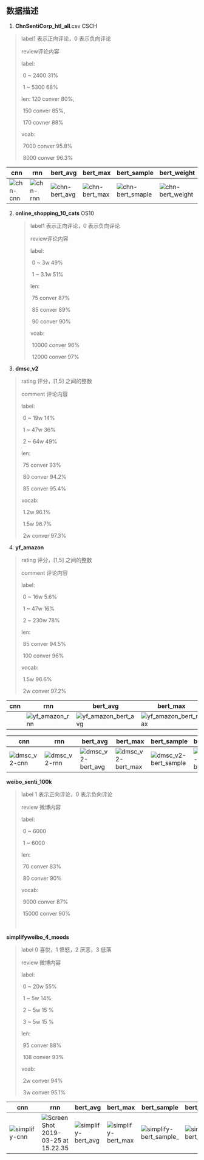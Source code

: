 ## 数据描述

1. **ChnSentiCorp_htl_all**.csv CSCH

> label1 表示正向评论，0 表示负向评论
>
> review评论内容
>
> label:
>
> ​	0 ~ 2400  31%
>
> ​	1 ~ 5300 68%
>
> len: 120 conver 80%,
>
> ​	150 conver 85%, 
>
> ​	170 covner 88%
>
> voab:
>
> ​	7000 conver 95.8%
>
> ​	8000 conver 96.3%



| cnn                                                          | rnn                                                          | bert_avg                                                     | bert_max                                                     | bert_sample                                                  | bert_weight                                                  | self_attn |
| ------------------------------------------------------------ | ------------------------------------------------------------ | ------------------------------------------------------------ | ------------------------------------------------------------ | ------------------------------------------------------------ | ------------------------------------------------------------ | --------- |
| ![chn-cnn](https://ws4.sinaimg.cn/large/006tKfTcly1g1e8jiovhpj30w20bctd0.jpg) | ![chn-rnn](https://ws2.sinaimg.cn/large/006tKfTcly1g1e8oofgjmj30ww0bqaes.jpg) | ![chn-bert_avg](https://ws4.sinaimg.cn/large/006tKfTcly1g1e8jmfiapj30v00c0gpz.jpg) | ![chn-bert_max](https://ws2.sinaimg.cn/large/006tKfTcly1g1e8q04fqsj30ty0bygpv.jpg) | ![chn-bert_smaple](https://ws4.sinaimg.cn/large/006tKfTcly1g1e8oquj2pj30ww0cg0xe.jpg) | ![chn-bert_weight](https://ws2.sinaimg.cn/large/006tKfTcly1g1e96nexwlj30w60ca78s.jpg) |           |

 

2. **online_shopping_10_cats** OS10

   >label1 表示正向评论，0 表示负向评论
   >
   >review评论内容
   >
   >label:
   >
   >​	0 ~ 3w  49%
   >
   >​	1 ~ 3.1w 51%
   >
   >len: 
   >
   >​	75 conver 87%
   >
   >​	85 conver 89%
   >
   >​	90 conver 90%
   >
   >voab:
   >
   >​	10000 conver 96%
   >
   >​	12000 conver 97%

   


3. **dmsc_v2**

> rating  评分，[1,5] 之间的整数      
>
> comment  评论内容
>
> label:
>
> ​	0 ~ 19w 14%
>
> ​	1 ~ 47w 36%
>
> ​	2 ~ 64w 49%
>
> len:
>
> ​	75 conver 93%
>
> ​	80 conver 94.2%
>
> ​	85 conver 95.4%
>
> vocab:
>
> ​	1.2w 96.1%
>
> ​	1.5w 96.7%
>
> ​	2w conver 97.3%



4. **yf_amazon**

> rating  评分，[1,5] 之间的整数      
>
> comment  评论内容
>
> label:
>
> ​	0 ~ 16w 5.6%
>
> ​	1 ~ 47w 16%
>
> ​	2 ~ 230w 78%
>
> len:
>
> ​	85 conver 94.5%
>
> ​	100 conver 96%
>
> 
>
> vocab:
>
> ​	1.5w 96.6%
>
> ​	2w conver 97.2%



| cnn  | rnn                                                          | bert_avg                                                     | bert_max                                                     | bert_sample                                                  | bert_weight                                                  | self_attn |
| ---- | ------------------------------------------------------------ | ------------------------------------------------------------ | ------------------------------------------------------------ | ------------------------------------------------------------ | ------------------------------------------------------------ | --------- |
|      | ![yf_amazon_rnn](https://ws2.sinaimg.cn/large/006tKfTcly1g1pihqwrgrj30xw0d2aej.jpg) | ![yf_amazon_bert_avg](https://ws4.sinaimg.cn/large/006tKfTcly1g1o3yyzgpij311c0dadl5.jpg) | ![yf_amazon_bert_max](https://ws2.sinaimg.cn/large/006tKfTcly1g1pigckf1lj30ww0cyq7d.jpg) | ![yf_amazon_bert_sample](https://ws2.sinaimg.cn/large/006tNc79ly1g1qxlgalgdj30zw0d2gr2.jpg) | ![yf_amazon_bert_weight](https://ws1.sinaimg.cn/large/006tKfTcly1g1pihmbbzqj30wa0ce0wq.jpg) |           |

 





| cnn                                                          | rnn                                                          | bert_avg                                                     | bert_max                                                     | bert_sample                                                  | bert_weight                                                  | self_attn |
| ------------------------------------------------------------ | ------------------------------------------------------------ | ------------------------------------------------------------ | ------------------------------------------------------------ | ------------------------------------------------------------ | ------------------------------------------------------------ | --------- |
| ![dmsc_v2-cnn](https://ws4.sinaimg.cn/large/006tKfTcly1g1ilib8kf9j30z40den3m.jpg) | ![dmsc_v2-rnn](https://ws1.sinaimg.cn/large/006tKfTcly1g1ilichhs7j30vu0d00yv.jpg) | ![dmsc_v2-bert_avg](https://ws4.sinaimg.cn/large/006tKfTcly1g1imzs3id2j30wu0cwdjv.jpg) | ![dmsc_v2-bert_max](https://ws2.sinaimg.cn/large/006tKfTcly1g1ilij7k36j30ym0cudln.jpg) | ![dmsc_v2-bert_sample](https://ws4.sinaimg.cn/large/006tKfTcly1g1ilinguthj30wq0d644s.jpg) | ![dmsc_v2-bert_weight](https://ws2.sinaimg.cn/large/006tKfTcly1g1ilipsxunj30yo0cydlt.jpg) |           |

 









































**weibo_senti_100k**

> label  1 表示正向评论，0 表示负向评论  
>
> review  微博内容
>
> label:
>
> ​	0 ~ 6000
>
> ​	1 ~ 6000
>
> len:
>
> ​	70 conver 83%
>
> ​	80 conver 90%
>
> vocab:
>
> ​	9000 conver 87%
>
> ​	15000 conver 90%
>
> ​	





**simplifyweibo_4_moods**

> label  0 喜悦，1 愤怒，2 厌恶，3 低落  
>
> review  微博内容
>
> label:
>
> ​	0 ~ 20w 55%
>
> ​	1 ~ 5w 14%
>
> ​	2 ~ 5w 15 %
>
> ​	3 ~ 5w 15 %
>
> len:
>
> ​	95 conver 88%
>
> ​	108 conver 93%
>
> voab:
>
> ​	2w conver 94%
>
> ​	3w conver 95.1%	



| cnn                                                          | rnn                                                          | bert_avg                                                     | bert_max                                                     | bert_sample                                                  | bert_weight                                                  | self_attn |
| ------------------------------------------------------------ | ------------------------------------------------------------ | ------------------------------------------------------------ | ------------------------------------------------------------ | ------------------------------------------------------------ | ------------------------------------------------------------ | --------- |
| ![simplify-cnn](https://ws4.sinaimg.cn/large/006tKfTcly1g1f0gme5dlj30wq0ea44g.jpg) | ![Screen Shot 2019-03-25 at 15.22.35](https://ws2.sinaimg.cn/large/006tKfTcly1g1f2ihfxisj30w60do0xz.jpg) | ![simplify-bert_avg](../../VMShare/Thesis/images/experiments/simplify-bert_avg.png) | ![simplify-bert_max](https://ws2.sinaimg.cn/large/006tKfTcly1g1f0gis2o9j30wo0ean2z.jpg) | ![simplify-bert_sample_](https://ws4.sinaimg.cn/large/006tKfTcly1g1f0jeqtszj30xu0eajyu.jpg) | ![simplify-bert_weight](../../VMShare/Thesis/images/experiments/simplify-bert_weight.png) |           |

 

















